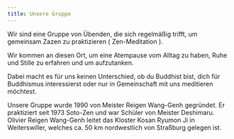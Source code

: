 ```yaml
---
title: Unsere Gruppe
---
```


Wir sind eine Gruppe von Übenden, die sich regelmäßig trifft, um gemeinsam Zazen zu praktizieren ( Zen-Meditation ).

Wir kommen an diesen Ort, um eine Atempause vom Alltag zu haben, Ruhe und Stille zu erfahren und um aufzutanken.

Dabei macht es für uns keinen Unterschied, ob du Buddhist bist, dich für Buddhismus interessierst oder nur in Gemeinschaft mit uns meditieren möchtest.

Unsere Gruppe wurde 1990 von Meister Reigen Wang-Genh gegründet.
Er praktiziert seit 1973 Soto-Zen und war Schüler von Meister Deshimaru.
Olivier Reigen Wang-Genh leitet das Kloster Kosan Ryumon Ji in Weiterswiller, welches ca. 50 km nordwestlich von Straßburg gelegen ist.

